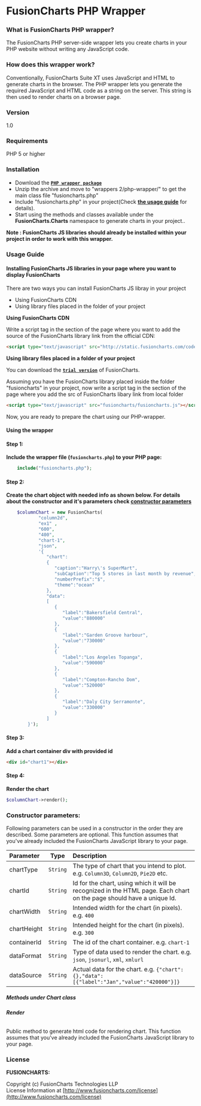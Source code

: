 # FusionCharts PHP Wrapper

### What is FusionCharts PHP wrapper?

The FusionCharts PHP server-side wrapper lets you create charts in your PHP website without writing any JavaScript code.

### How does this wrapper work?
Conventionally, FusionCharts Suite XT uses JavaScript and HTML to generate charts in the browser. The PHP wrapper lets you generate the required JavaScript and HTML code as a string on the server. This string is then used to render charts on a browser page.

### Version
1.0

### Requirements
PHP 5 or higher

### Installation
 * Download the **[`PHP wrapper package`](http://www.fusioncharts.com/php-charts/)**
 * Unzip the archive and move to "wrappers 2/php-wrapper/" to get the main class file "fusioncharts.php"
 * Include "fusioncharts.php" in your project(Check **[the usage guide](#usage-guide)** for details).
 * Start using the methods and classes available under the **FusionCharts.Charts** namespace to generate charts in your project.. 
 
**Note : FusionCharts JS libraries should already be installed within your project in order to work with this wrapper.**

### Usage Guide

#### Installing FusionCharts JS libraries in your page where you want to display FusionCharts
There are two ways you can install FusionCharts JS libray in your project
* Using FusionCharts CDN
* Using library files placed in the folder of your project

**Using FusionCharts CDN**

Write a script tag in the <head> section of the page where you want to add the source of the FusionCharts library link from the official CDN:
```html
<script type="text/javascript" src="http://static.fusioncharts.com/code/latest/fusioncharts.js"></script>
```
**Using library files placed in a folder of your project**

You can download the **[`trial version`](http://www.fusioncharts.com/download/)** of FusionCharts.

Assuming you have the FusionCharts library placed inside the folder "fusioncharts" in your project, now write a script tag in the <head> section of the page where you add the src of FusionCharts libary link from local folder
```html
<script type="text/javascript" src="fusioncharts/fusioncharts.js"></script>
```
Now, you are ready to prepare the chart using our PHP-wrapper.
#### Using the wrapper
#### Step 1:
**Include the wrapper file (`fusioncharts.php`) to your PHP page:**
```php
    include("fusioncharts.php");
```
#### Step 2:
**Create the chart object with needed info as shown below. For details about the constructor and it's parameters check [constructor parameters](#constructor-parameters)**
```php
    $columnChart = new FusionCharts(
			"column2d", 
			"ex1" , 
			"600", 
			"400", 
			"chart-1", 
			"json", 
			'{  
			   "chart":
			   {  
				  "caption":"Harry\'s SuperMart",
				  "subCaption":"Top 5 stores in last month by revenue",
				  "numberPrefix":"$",
				  "theme":"ocean"
			   },
			   "data":
			   [  
				  {  
					 "label":"Bakersfield Central",
					 "value":"880000"
				  },
				  {  
					 "label":"Garden Groove harbour",
					 "value":"730000"
				  },
				  {  
					 "label":"Los Angeles Topanga",
					 "value":"590000"
				  },
				  {  
					 "label":"Compton-Rancho Dom",
					 "value":"520000"
				  },
				  {  
					 "label":"Daly City Serramonte",
					 "value":"330000"
				  }
			   ]
		}');
```
#### Step 3:
**Add a chart container div with provided id**
```html
<div id="chart1"></div>
```
#### Step 4:
**Render the chart**
```php
$columnChart->render();
```

### **Constructor parameters:**
Following parameters can be used in a constructor in the order they are described. Some parameters are optional. This function assumes that you've already included the FusionCharts JavaScript library to your page.

| Parameter | Type | Description |
|:-------|:----------:| :------|
| chartType | `String` | The type of chart that you intend to plot. e.g. `Column3D`, `Column2D`, `Pie2D` etc.|
|chartId | `String` | Id for the chart, using which it will be recognized in the HTML page. Each chart on the page should have a unique Id.|
|chartWidth | `String` | Intended width for the chart (in pixels). e.g. `400`|
|chartHeight | `String` | Intended height for the chart (in pixels). e.g. `300`|
|containerId | `String` | The id of the chart container. e.g. `chart-1`|
|dataFormat | `String` | Type of data used to render the chart. e.g. `json`, `jsonurl`, `xml`, `xmlurl`|
|dataSource | `String` | Actual data for the chart. e.g. `{"chart":{},"data":[{"label":"Jan","value":"420000"}]}`|

##### Methods under Chart class
###### **Render**
Public method to generate html code for rendering chart. This function assumes that you've already included the FusionCharts JavaScript library to your page.


### License

**FUSIONCHARTS:**

Copyright (c) FusionCharts Technologies LLP  
License Information at [http://www.fusioncharts.com/license](http://www.fusioncharts.com/license)


